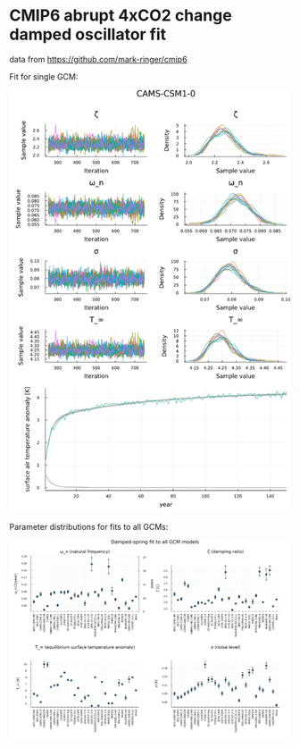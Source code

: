# CMIP6 abrupt 4xCO2 change damped oscillator fit

data from https://github.com/mark-ringer/cmip6

Fit for single GCM:

![](plots/tas_oscillator_fit_CAMS-CSM1-0.png)


Parameter distributions for fits to all GCMs:

![](tas_fit_all.png)